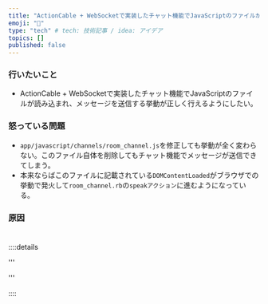 ```yaml
---
title: "ActionCable + WebSocketで実装したチャット機能でJavaScriptのファイルが読み込まれない問題"
emoji: "🍣"
type: "tech" # tech: 技術記事 / idea: アイデア
topics: []
published: false
---
```

### 行いたいこと
- ActionCable + WebSocketで実装したチャット機能でJavaScriptのファイルが読み込まれ、メッセージを送信する挙動が正しく行えるようにしたい。

### 怒っている問題
- `app/javascript/channels/room_channel.js`を修正しても挙動が全く変わらない。このファイル自体を削除してもチャット機能でメッセージが送信できてしまう。
- 本来ならばこのファイルに記載されている`DOMContentLoaded`がブラウザでの挙動で発火して`room_channel.rb`の`speakアクション`に進むようになっている。


### 原因



# 


::::details 

'''


'''

::::
